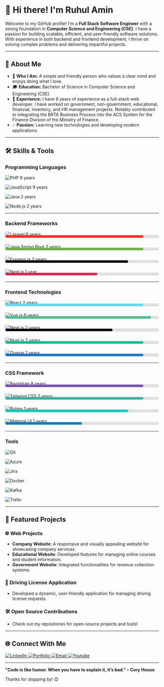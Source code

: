 # 👋 Hi there! I'm Ruhul Amin

Welcome to my GitHub profile! I'm a **Full Stack Software Engineer** with a strong foundation in **Computer Science and Engineering (CSE)**. I have a passion for building scalable, efficient, and user-friendly software solutions. With experience in both backend and frontend development, I thrive on solving complex problems and delivering impactful projects.

---

## 🌟 About Me

- 🌱 **Who I Am:** A simple and friendly person who values a clear mind and enjoys doing what I love.
- 🎓 **Education:** Bachelor of Science in Computer Science and Engineering (CSE).
- 💼 **Experience:** I have 8 years of experience as a full-stack web developer. I have worked on government, non-government, educational, financial, inventory, and HR management projects. Notably contributed to integrating the BRTA Business Process into the ACS System for the Finance Division of the Ministry of Finance.
- 💡 **Passion:** Learning new technologies and developing modern applications.
<!-- - 🧠 **Currently Learning:** Advanced React patterns and Kafka integration. -->

---

## 🛠️ Skills & Tools

### **Programming Languages**
![PHP](https://img.shields.io/badge/-PHP-777BB4?style=flat-square&logo=php&logoColor=white)       9 years  

![JavaScript](https://img.shields.io/badge/-JavaScript-F7DF1E?style=flat-square&logo=javascript&logoColor=black) 9 years  

![Java](https://img.shields.io/badge/-Java-007396?style=flat-square&logo=java&logoColor=white) 2 years  

![Node.js](https://img.shields.io/badge/-Node.js-339933?style=flat-square&logo=node.js&logoColor=white) 2 years  

<!-- ### **Backend Framework**
![Laravel](https://img.shields.io/badge/-Laravel-FF2D20?style=flat-square&logo=laravel&logoColor=white)    6 years  
![Java Spring Boot](https://img.shields.io/badge/-Spring%20Boot-6DB33F?style=flat-square&logo=spring&logoColor=white)    2 years  
![Express.js](https://img.shields.io/badge/-Express.js-000000?style=flat-square&logo=express&logoColor=white)    2 years  
![Nest.js](https://img.shields.io/badge/-Nest.js-E0234E?style=flat-square&logo=nestjs&logoColor=white)    1 years   -->

---

### **Backend Frameworks**

![Laravel](https://img.shields.io/badge/-Laravel-FF2D20?style=flat-square&logo=laravel&logoColor=white) 6 years  
<div style="margin-top:-20px; margin-bottom:20px">
  <!-- <span style="font-size:12px;">Progress</span> -->
  <div style="background-color: #e0e0e0; border-radius: 5px; padding: 1px; margin-top:-20px; display: flex; align-items: center;">
    <!-- <span style="width: 20%; font-size: 8px;">Laravel</span> -->
    <div style="width: 90%; background-color: #FF2D20; height: 8px; border-radius: 5px;"></div>
  </div>
</div>

![Java Spring Boot](https://img.shields.io/badge/-Spring%20Boot-6DB33F?style=flat-square&logo=spring&logoColor=white) 2 years  
<div style="margin-top:-20px; margin-bottom:20px">
  <!-- <span style="font-size:12px;">Progress</span> -->
  <div style="background-color: #e0e0e0; border-radius: 5px; padding: 1px; margin-top:-20px; display: flex; align-items: center;">
    <!-- <span style="width: 20%; font-size: 12px;">Spring Boot</span> -->
    <div style="width: 90%; background-color: #6DB33F; height: 8px; border-radius: 5px;"></div>
  </div>
</div>

![Express.js](https://img.shields.io/badge/-Express.js-000000?style=flat-square&logo=express&logoColor=white) 2 years  
<div style="margin-top:-20px; margin-bottom:20px">
  <!-- <span style="font-size:12px;">Progress</span> -->
  <div style="background-color: #e0e0e0; border-radius: 5px; padding: 1px; margin-top:-20px; display: flex; align-items: center;">
    <!-- <span style="width: 20%; font-size: 12px;">Express.js</span> -->
    <div style="width: 80%; background-color: #000000; height: 8px; border-radius: 5px;"></div>
  </div>
</div>

![Nest.js](https://img.shields.io/badge/-Nest.js-E0234E?style=flat-square&logo=nestjs&logoColor=white) 1 year  
<div style="margin-top:-20px; margin-bottom:20px">
  <!-- <span style="font-size:12px;">Progress</span> -->
  <div style="background-color: #e0e0e0; border-radius: 5px; padding: 1px; margin-top:-20px; display: flex; align-items: center;">
    <!-- <span style="width: 20%; font-size: 12px;">Nest.js</span> -->
    <div style="width: 60%; background-color: #E0234E; height: 8px; border-radius: 5px;"></div>
  </div>
</div>

---

### **Frontend Technologies**
![React](https://img.shields.io/badge/-React-61DAFB?style=flat-square&logo=react&logoColor=white)  2 years  
<div style="margin-top:-20px; margin-bottom:20px">
  <div style="background-color: #e0e0e0; border-radius: 5px; padding: 1px; margin-top:-20px; display: flex; align-items: center;">
    <div style="width: 90%; background-color: #61DAFB; height: 8px; border-radius: 5px;"></div>
  </div>
</div>

![Vue.js](https://img.shields.io/badge/-Vue.js-4FC08D?style=flat-square&logo=vue.js&logoColor=white)  6 years  
<div style="margin-top:-20px; margin-bottom:20px">
  <div style="background-color: #e0e0e0; border-radius: 5px; padding: 1px; margin-top:-20px; display: flex; align-items: center;">
    <div style="width: 95%; background-color: #4FC08D; height: 8px; border-radius: 5px;"></div>
  </div>
</div>

![Next.js](https://img.shields.io/badge/-Next.js-000000?style=flat-square&logo=next.js&logoColor=white)  2 years  
<div style="margin-top:-20px; margin-bottom:20px">
  <div style="background-color: #e0e0e0; border-radius: 5px; padding: 1px; margin-top:-20px; display: flex; align-items: center;">
    <div style="width: 70%; background-color: #000000; height: 8px; border-radius: 5px;"></div>
  </div>
</div>

![Nuxt.js](https://img.shields.io/badge/-Nuxt.js-00C58E?style=flat-square&logo=nuxt.js&logoColor=white)  2 years  
<div style="margin-top:-20px; margin-bottom:20px">
  <div style="background-color: #e0e0e0; border-radius: 5px; padding: 1px; margin-top:-20px; display: flex; align-items: center;">
    <div style="width: 90%; background-color: #00C58E; height: 8px; border-radius: 5px;"></div>
  </div>
</div>

![Quasar](https://img.shields.io/badge/-Quasar-1976D2?style=flat-square&logo=quasar&logoColor=white)  1 years  
<div style="margin-top:-20px; margin-bottom:20px">
  <div style="background-color: #e0e0e0; border-radius: 5px; padding: 1px; margin-top:-20px; display: flex; align-items: center;">
    <div style="width: 90%; background-color: #1976D2; height: 8px; border-radius: 5px;"></div>
  </div>
</div>


---

### **CSS Framework**
![Bootstrap](https://img.shields.io/badge/-Bootstrap-7952B3?style=flat-square&logo=bootstrap&logoColor=white)  8 years  
<div style="margin-top:-20px; margin-bottom:20px">
  <div style="background-color: #e0e0e0; border-radius: 5px; padding: 1px; margin-top:-20px; display: flex; align-items: center;">
    <div style="width: 90%; background-color: #7952B3; height: 8px; border-radius: 5px;"></div>
  </div>
</div>

![Tailwind CSS](https://img.shields.io/badge/-Tailwind%20CSS-38B2AC?style=flat-square&logo=tailwind-css&logoColor=white) 2 years  
<div style="margin-top:-20px; margin-bottom:20px">
  <div style="background-color: #e0e0e0; border-radius: 5px; padding: 1px; margin-top:-20px; display: flex; align-items: center;">
    <div style="width: 90%; background-color: #38B2AC; height: 8px; border-radius: 5px;"></div>
  </div>
</div>


![Bulma](https://img.shields.io/badge/-Bulma-00D1B2?style=flat-square&logo=bulma&logoColor=white)   1 years  
<div style="margin-top:-20px; margin-bottom:20px">
  <div style="background-color: #e0e0e0; border-radius: 5px; padding: 1px; margin-top:-20px; display: flex; align-items: center;">
    <div style="width: 80%; background-color: #00D1B2; height: 8px; border-radius: 5px;"></div>
  </div>
</div>


![Material UI](https://img.shields.io/badge/-Material%20UI-0081CB?style=flat-square&logo=mui&logoColor=white)  1 years  
<div style="margin-top:-20px; margin-bottom:20px">
  <div style="background-color: #e0e0e0; border-radius: 5px; padding: 1px; margin-top:-20px; display: flex; align-items: center;">
    <div style="width: 50%; background-color: #0081CB; height: 8px; border-radius: 5px;"></div>
  </div>
</div>


---

### **Tools**
![Git](https://img.shields.io/badge/-Git-F05032?style=flat-square&logo=git&logoColor=white)  

![Azure](https://img.shields.io/badge/-Azure-0078D4?style=flat-square&logo=microsoft-azure&logoColor=white)  

![Jira](https://img.shields.io/badge/-Jira-0052CC?style=flat-square&logo=jira&logoColor=white)  

![Docker](https://img.shields.io/badge/-Docker-2496ED?style=flat-square&logo=docker&logoColor=white)  

![Kafka](https://img.shields.io/badge/-Kafka-231F20?style=flat-square&logo=apache-kafka&logoColor=white)  

![Trello](https://img.shields.io/badge/-Trello-0052CC?style=flat-square&logo=trello&logoColor=white)  

---

## 📂 Featured Projects

### 🌐 **Web Projects**
- **Company Website**: A responsive and visually appealing website for showcasing company services.
- **Educational Website**: Developed features for managing online courses and student information.
- **Government Website**: Integrated functionalities for revenue collection systems.

### 🚀 **Driving License Application**
- Developed a dynamic, user-friendly application for managing driving license requests.

### 🛠️ **Open Source Contributions**
- Check out my repositories for open-source projects and tools!


<!-- ### 🚀 Featured Projects
- [📁 Project 1](https://github.com/your-username/project-1)
  > A brief description of the project.

- [📁 Project 2](https://github.com/your-username/project-2)
  > A brief description of the project. -->

---

<!-- ## 📈 GitHub Stats

![Ruhul's GitHub Stats](https://github-readme-stats.vercel.app/api?username=ruhulamin-pro&show_icons=true&theme=radical)
![Top Languages](https://github-readme-stats.vercel.app/api/top-langs/?username=ruhulamin-pro&layout=compact&theme=radical)

--- -->


## 🌐 Connect With Me
<a href="https://www.linkedin.com/in/ruhul14" target="_blank">
  <img src="https://img.shields.io/badge/-LinkedIn-0077B5?style=flat-square&logo=linkedin&logoColor=white" alt="LinkedIn">
</a>  
<a href="https://ruhul-portfolio-next.vercel.app" target="_blank">
  <img src="https://img.shields.io/badge/-Portfolio-000000?style=flat-square&logo=google-chrome&logoColor=white" alt="Portfolio">
</a>  
<a href="mailto:ruhulrahman2233@gmail.com" target="_blank">
  <img src="https://img.shields.io/badge/-Email-D14836?style=flat-square&logo=gmail&logoColor=white" alt="Email">
</a>  
<a href="https://www.youtube.com/@RuhulAmin1402" target="_blank">
  <img src="https://img.shields.io/badge/-Youtube-FF0033?style=flat-square&logo=youtube&logoColor=white" alt="Youtube">
</a>  

---

**"Code is like humor. When you have to explain it, it’s bad." – Cory House**

Thanks for stopping by! 😊

